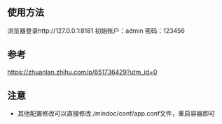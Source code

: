 ## 使用方法
浏览器登录http://127.0.0.1:8181
初始账户：admin 密码：123456

## 参考
https://zhuanlan.zhihu.com/p/651736429?utm_id=0

## 注意
- 其他配置修改可以直接修改./mindoc/conf/app.conf文件，重启容器即可
